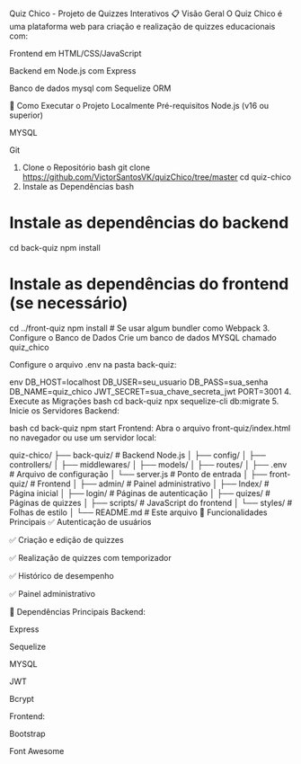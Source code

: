 Quiz Chico - Projeto de Quizzes Interativos
📋 Visão Geral
O Quiz Chico é uma plataforma web para criação e realização de quizzes educacionais com:

Frontend em HTML/CSS/JavaScript

Backend em Node.js com Express

Banco de dados mysql com Sequelize ORM

🚀 Como Executar o Projeto Localmente
Pré-requisitos
Node.js (v16 ou superior)

MYSQL

Git

1. Clone o Repositório
bash
git clone https://github.com/VictorSantosVK/quizChico/tree/master
cd quiz-chico
2. Instale as Dependências
bash
# Instale as dependências do backend
cd back-quiz
npm install

# Instale as dependências do frontend (se necessário)
cd ../front-quiz
npm install  # Se usar algum bundler como Webpack
3. Configure o Banco de Dados
Crie um banco de dados MYSQL chamado quiz_chico

Configure o arquivo .env na pasta back-quiz:

env
DB_HOST=localhost
DB_USER=seu_usuario
DB_PASS=sua_senha
DB_NAME=quiz_chico
JWT_SECRET=sua_chave_secreta_jwt
PORT=3001
4. Execute as Migrações
bash
cd back-quiz
npx sequelize-cli db:migrate
5. Inicie os Servidores
Backend:

bash
cd back-quiz
npm start
Frontend:
Abra o arquivo front-quiz/index.html no navegador ou use um servidor local:



quiz-chico/
├── back-quiz/               # Backend Node.js
│   ├── config/
│   ├── controllers/
│   ├── middlewares/
│   ├── models/
│   ├── routes/
│   ├── .env                 # Arquivo de configuração
│   └── server.js            # Ponto de entrada
│
├── front-quiz/              # Frontend
│   ├── admin/               # Painel administrativo
│   ├── Index/               # Página inicial
│   ├── login/               # Páginas de autenticação
│   ├── quizes/              # Páginas de quizzes
│   ├── scripts/             # JavaScript do frontend
│   └── styles/              # Folhas de estilo
│
└── README.md                # Este arquivo
🌟 Funcionalidades Principais
✅ Autenticação de usuários

✅ Criação e edição de quizzes

✅ Realização de quizzes com temporizador

✅ Histórico de desempenho

✅ Painel administrativo

🔧 Dependências Principais
Backend:

Express

Sequelize

MYSQL

JWT

Bcrypt

Frontend:

Bootstrap

Font Awesome
